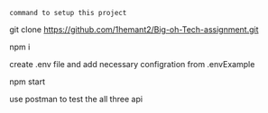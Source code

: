 `command to setup this project `

git clone https://github.com/1hemant2/Big-oh-Tech-assignment.git

npm i 

create .env file and add necessary configration from .envExample 

npm start 

use postman to test the all three api 

